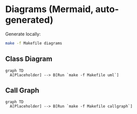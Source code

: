 # Diagrams (Mermaid, auto-generated)

Generate locally:
```bash
make -f Makefile diagrams
```

## Class Diagram
```{mermaid}
graph TD
  A[Placeholder] --> B[Run `make -f Makefile uml`]
```

## Call Graph
```{mermaid}
graph TD
  A[Placeholder] --> B[Run `make -f Makefile callgraph`]
```
